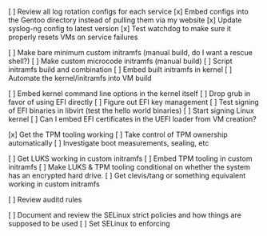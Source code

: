 [ ] Review all log rotation configs for each service
[x] Embed configs into the Gentoo directory instead of pulling them via my
    website
[x] Update syslog-ng config to latest version
[x] Test watchdog to make sure it properly resets VMs on service failures

[ ] Make bare minimum custom initramfs (manual build, do I want a rescue shell?)
[ ] Make custom microcode initramfs (manual build)
[ ] Script initramfs build and combination
[ ] Embed built initramfs in kernel
[ ] Automate the kernel/initramfs into VM build

[ ] Embed kernel command line options in the kernel itself
[ ] Drop grub in favor of using EFI directly
[ ] Figure out EFI key management
[ ] Test signing of EFI binaries in libvirt (test the hello world binaries)
[ ] Start signing Linux kernel
[ ] Can I embed EFI certificates in the UEFI loader from VM creation?

[x] Get the TPM tooling working
[ ] Take control of TPM ownership automatically
[ ] Investigate boot measurements, sealing, etc

[ ] Get LUKS working in custom initramfs
[ ] Embed TPM tooling in custom initramfs
[ ] Make LUKS & TPM tooling conditional on whether the system has an encrypted
    hard drive.
[ ] Get clevis/tang or something equivalent working in custom initramfs

[ ] Review auditd rules

[ ] Document and review the SELinux strict policies and how things are supposed to be used
[ ] Set SELinux to enforcing
